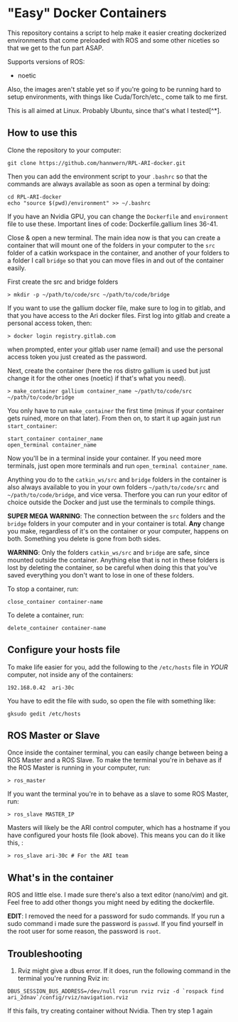 # "Easy" Docker Containers

This repository contains a script to help make it easier creating dockerized environments that come preloaded with ROS and some other niceties so that we get to the fun part ASAP.

Supports versions of ROS:
- noetic

Also, the images aren't stable yet so if you're going to be running hard to setup environments, with things like Cuda/Torch/etc., come talk to me first.

This is all aimed at Linux. Probably Ubuntu, since that's what I tested[^*].

## How to use this

Clone the repository to your computer:
```
git clone https://github.com/hannwern/RPL-ARI-docker.git
```

Then you can add the environment script to your `.bashrc` so that the commands are always available as soon as open a terminal by doing:
```
cd RPL-ARI-docker
echo "source $(pwd)/environment" >> ~/.bashrc
```

If you have an Nvidia GPU, you can change the `Dockerfile` and `environment` file to use these. Important lines of code: Dockerfile.gallium lines 36-41.



Close & open a new terminal. The main idea now is that you can create a container that will mount one of the folders in your computer to the `src` folder of a catkin workspace in the container, and another of your folders to a folder I call `bridge` so that you can move files in and out of the container easily.

First create the src and bridge folders
```
> mkdir -p ~/path/to/code/src ~/path/to/code/bridge
```


If you want to use the gallium docker file, make sure to log in to gitlab, and that you have access to the Ari docker files. First log into gitlab and create a personal access token, then:
```
> docker login registry.gitlab.com
```
when prompted, enter your gitlab user name (email) and use the personal access token you just created as the password.


Next, create the container (here the ros distro gallium is used but just change it for the other ones (noetic) if that's what you need). 
```
> make_container gallium container_name ~/path/to/code/src ~/path/to/code/bridge
```

You only have to run `make_container` the first time (minus if your container gets ruined, more on that later). From then on, to start it up again just run `start_container`:
```
start_container container_name
open_terminal container_name
```

Now you'll be in a terminal inside your container. If you need more terminals, just open more terminals and run `open_terminal container_name`. 

Anything you do to the `catkin_ws/src` and `bridge` folders in the container is also always available to you in your own folders `~/path/to/code/src` and `~/path/to/code/bridge`, and vice versa. Therfore you can run your editor of choice outside the Docker and just use the terminals to compile things.

**SUPER MEGA WARNING**: The connection between the `src` folders and the `bridge` folders in your computer and in your container is total. **Any** change you make, regardless of it's on the container or your computer, happens on both. Something you delete is gone from both sides.


**WARNING**: Only the folders `catkin_ws/src` and `bridge` are safe, since mounted outside the container. Anything else that is not in these folders is lost by deleting the container, so be careful when doing this that you've saved everything you don't want to lose in one of these folders.


To stop a container, run:
```
close_container container-name
```

To delete a container, run:
```
delete_container container-name
```



## Configure your hosts file

To make life easier for you, add the following to the `/etc/hosts` file in *YOUR* computer, not inside any of the containers:
```
192.168.0.42  ari-30c
```

You have to edit the file with sudo, so open the file with something like:
```
gksudo gedit /etc/hosts
```

## ROS Master or Slave

Once inside the container terminal, you can easily change between being a ROS Master and a ROS Slave. To make the terminal you're in behave as if the ROS Master is running in your computer, run:
```
> ros_master
```

If you want the terminal you're in to behave as a slave to some ROS Master, run:
```
> ros_slave MASTER_IP
```

Masters will likely be the ARI control computer, which has a hostname if you have configured your hosts file (look above). This means you can do it like this, :
```
> ros_slave ari-30c # For the ARI team
```

## What's in the container

ROS and little else. I made sure there's also a text editor (nano/vim) and git. Feel free to add other thongs you might need by editing the dockerfile.

 **EDIT**: I removed the need for a password for sudo commands.
If you run a sudo command i made sure the password is `passwd`. If you find yourself in the root user for some reason, the password is `root`.


## Troubleshooting
1. Rviz might give a dbus error. If it does, run the following command in the terminal you're running Rviz in:
```
DBUS_SESSION_BUS_ADDRESS=/dev/null rosrun rviz rviz -d `rospack find ari_2dnav`/config/rviz/navigation.rviz
```

If this fails, try creating container without Nvidia. Then try step 1 again
